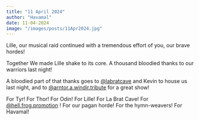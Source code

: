 ```yaml
---
title: "11 April 2024"
author: "Havamal"
date: 11-04-2024
image: "/images/posts/11Apr2024.jpg"
---
```


Lille, our musical raid continued with a tremendous effort of you, our brave hordes!

Together We made Lille shake to its core. A thousand bloodied thanks to our warriors last night!

A bloodied part of that thanks goes to [@labratcave](https://www.instagram.com/labratcave) and Kevin to house us last night, and to [@arntor.a.windir.tribute](https://www.instagram.com/arntor.a.windir.tribute) for a great show!

For Tyr! For Thor! For Odin! For Lille! For La Brat Cave! For [@hell.frog.promotion](https://www.instagram.com/hell.frog.promotion) ! For our pagan horde! For the hymn-weavers! For Havamal!